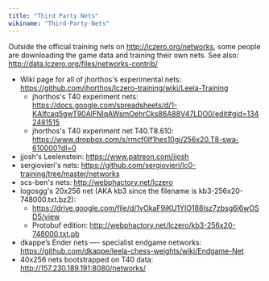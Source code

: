 ```yaml
---
title: "Third Party Nets"
wikiname: "Third-Party-Nets"
---
```

Outside the official training nets on http://lczero.org/networks, some people are downloading the game data and training their own nets. See also: http://data.lczero.org/files/networks-contrib/

* Wiki page for all of jhorthos's experimental nets: https://github.com/jhorthos/lczero-training/wiki/Leela-Training
  * jhorthos's T40 experiment nets: https://docs.google.com/spreadsheets/d/1-KAIfcaq5gwT90AlFNlqAWsmOehrCks86A88V47LDO0/edit#gid=1342481515
  * jhorthos's T40 experiment net T40.T8.610: https://www.dropbox.com/s/rmcf0lf1hes10gi/256x20.T8-swa-610000?dl=0 
* jjosh's Leelenstein: https://www.patreon.com/jjosh
* sergiovieri's nets: https://github.com/sergiovieri/lc0-training/tree/master/networks
* scs-ben's nets: http://webphactory.net/lczero
* logosgg's 20x256 net (AKA kb3 since the filename is kb3-256x20-748000.txt.bz2): 
  * https://drive.google.com/file/d/1vOkaF9iKU1YIO188lsz7zbsg6j6wOSD5/view
  * Protobuf edition:
http://webphactory.net/lczero/kb3-256x20-748000.txt.pb
* dkappe’s Ender nets —- specialist endgame networks: https://github.com/dkappe/leela-chess-weights/wiki/Endgame-Net
* 40x256 nets bootstrapped on T40 data: http://157.230.189.191:8080/networks/